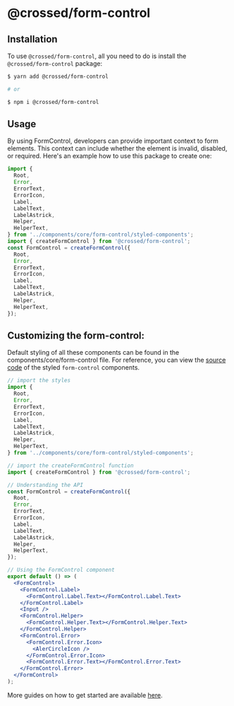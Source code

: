 # @crossed/form-control

## Installation

To use `@crossed/form-control`, all you need to do is install the
`@crossed/form-control` package:

```sh
$ yarn add @crossed/form-control

# or

$ npm i @crossed/form-control
```

## Usage

By using FormControl, developers can provide important context to form elements. This context can include whether the element is invalid, disabled, or required. Here's an example how to use this package to create one:

```jsx
import {
  Root,
  Error,
  ErrorText,
  ErrorIcon,
  Label,
  LabelText,
  LabelAstrick,
  Helper,
  HelperText,
} from '../components/core/form-control/styled-components';
import { createFormControl } from '@crossed/form-control';
const FormControl = createFormControl({
  Root,
  Error,
  ErrorText,
  ErrorIcon,
  Label,
  LabelText,
  LabelAstrick,
  Helper,
  HelperText,
});
```

## Customizing the form-control:

Default styling of all these components can be found in the components/core/form-control file. For reference, you can view the [source code](https://github.com/gluestack/gluestack-ui/blob/development/example/storybook/src/ui-components/FormControl/index.tsx) of the styled `form-control` components.

```jsx
// import the styles
import {
  Root,
  Error,
  ErrorText,
  ErrorIcon,
  Label,
  LabelText,
  LabelAstrick,
  Helper,
  HelperText,
} from '../components/core/form-control/styled-components';

// import the createFormControl function
import { createFormControl } from '@crossed/form-control';

// Understanding the API
const FormControl = createFormControl({
  Root,
  Error,
  ErrorText,
  ErrorIcon,
  Label,
  LabelText,
  LabelAstrick,
  Helper,
  HelperText,
});

// Using the FormControl component
export default () => (
  <FormControl>
    <FormControl.Label>
      <FormControl.Label.Text></FormControl.Label.Text>
    </FormControl.Label>
    <Input />
    <FormControl.Helper>
      <FormControl.Helper.Text></FormControl.Helper.Text>
    </FormControl.Helper>
    <FormControl.Error>
      <FormControl.Error.Icon>
        <AlerCircleIcon />
      </FormControl.Error.Icon>
      <FormControl.Error.Text></FormControl.Error.Text>
    </FormControl.Error>
  </FormControl>
);
```

More guides on how to get started are available
[here](https://ui.gluestack.io/docs/components/forms/form-control).
